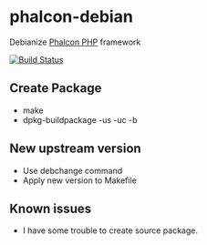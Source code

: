 phalcon-debian
==============

Debianize [Phalcon PHP](http://phalconphp.com) framework

[![Build Status](https://travis-ci.org/HanXHX/phalcon-debian.svg)](https://travis-ci.org/HanXHX/phalcon-debian)

Create Package
--------------

- make
- dpkg-buildpackage -us -uc -b


New upstream version
--------------------

- Use debchange command
- Apply new version to Makefile


Known issues
------------

- I have some trouble to create source package.
